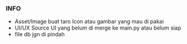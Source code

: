 ### INFO
* Asset/Image buat taro Icon atau gambar yang mau di pakai
* UI/UX Source UI yang belum di merge ke main.py atau belum siap
* file db jgn di pindah 
